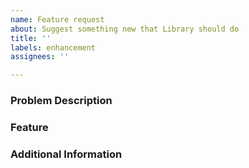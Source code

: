 ```yaml
---
name: Feature request
about: Suggest something new that Library should do
title: ''
labels: enhancement
assignees: ''

---
```


<!--
Before submitting a feature request, ensure that you can't already implement the feature using any of Library's customization patterns. Custom middleware, cache, styling, and strings are supported. More information about customization options in Library: https://github.com/nytimes/library/blob/master/custom/README.md

If you wish to propose a change, submit an issue describing your idea before beginning development. It's worth making sure that a similar feature is not already in process, or the feature has already been deemed out of scope of the project.
-->

### Problem Description
<!-- Link to the issue your feature request is related to or describe the problem if no issue exists already. -->

### Feature
<!-- Describe how you plan to address the problem or options you are considering in order to address it. -->

### Additional Information
<!-- Add any other context about the problem here. Include screenshots, logs, and other artifacts as needed. -->
